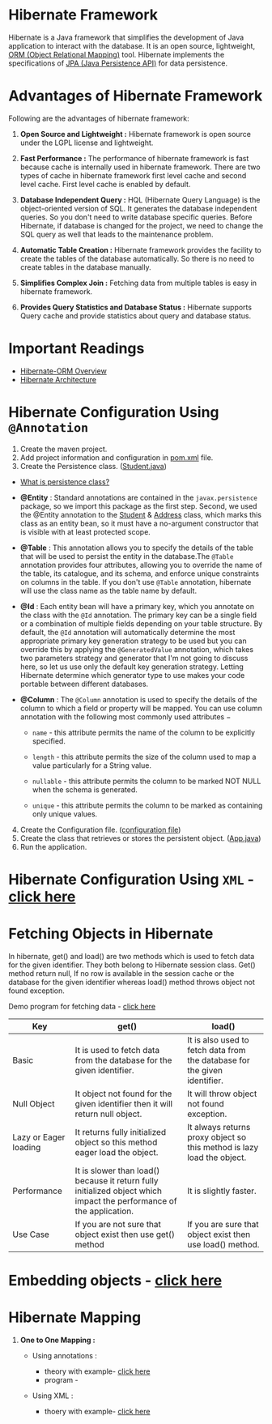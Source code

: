 # Hibernate Framework
Hibernate is a Java framework that simplifies the development of Java application to interact with the database. It is an open source, lightweight, [ORM (Object Relational Mapping)](https://www.tutorialspoint.com/hibernate/orm_overview.htm) tool. Hibernate implements the specifications of [JPA (Java Persistence API)](https://www.vogella.com/tutorials/JavaPersistenceAPI/article.html) for data persistence.

# Advantages of Hibernate Framework
Following are the advantages of hibernate framework:

1) **Open Source and Lightweight :**
Hibernate framework is open source under the LGPL license and lightweight.

2) **Fast Performance :**
The performance of hibernate framework is fast because cache is internally used in hibernate framework. There are two types of cache in hibernate framework first level cache and second level cache. First level cache is enabled by default.

3) **Database Independent Query :**
HQL (Hibernate Query Language) is the object-oriented version of SQL. It generates the database independent queries. So you don't need to write database specific queries. Before Hibernate, if database is changed for the project, we need to change the SQL query as well that leads to the maintenance problem.

4) **Automatic Table Creation :**
Hibernate framework provides the facility to create the tables of the database automatically. So there is no need to create tables in the database manually.

5) **Simplifies Complex Join :**
Fetching data from multiple tables is easy in hibernate framework.

6) **Provides Query Statistics and Database Status :**
Hibernate supports Query cache and provide statistics about query and database status.

# Important Readings
 - [Hibernate-ORM Overview](https://www.tutorialspoint.com/hibernate/orm_overview.htm)
 - [Hibernate Architecture](https://www.tutorialspoint.com/hibernate/hibernate_architecture.htm)

# Hibernate Configuration Using `@Annotation`
1. Create the maven project.
2. Add project information and configuration in [pom.xml](https://github.com/neerajchavan/hibernate/blob/master/pom.xml) file.
3. Create the Persistence class. ([Student.java](https://github.com/neerajchavan/hibernate/blob/master/src/main/java/com/hibernate/learning_hibernate/Student.java))
   
- [What is persistence class?](https://www.tutorialspoint.com/hibernate/hibernate_persistent_classes.htm)
- **@Entity** : Standard annotations are contained in the `javax.persistence` package, so we import this package as the first step. Second, we used the @Entity annotation to the  [Student](https://github.com/neerajchavan/hibernate/blob/master/src/main/java/com/hibernate/learning_hibernate/Student.java) & [Address](https://github.com/neerajchavan/hibernate/blob/master/src/main/java/com/hibernate/learning_hibernate/Address.java) class, which marks this class as an entity bean, so it must have a no-argument constructor that is visible with at least protected scope.

- **@Table** : This annotation allows you to specify the details of the table that will be used to persist the entity in the database.The `@Table` annotation provides four attributes, allowing you to override the name of the table, its catalogue, and its schema, and enforce unique constraints on columns in the table. If you don't use `@Table` annotation, hibernate will use the class name as the table name by default.

- **@Id** : Each entity bean will have a primary key, which you annotate on the class with the `@Id` annotation. The primary key can be a single field or a combination of multiple fields depending on your table structure.
By default, the `@Id` annotation will automatically determine the most appropriate primary key generation strategy to be used but you can override this by applying the `@GeneratedValue` annotation, which takes two parameters strategy and generator that I'm not going to discuss here, so let us use only the default key generation strategy. Letting Hibernate determine which generator type to use makes your code portable between different databases.

- **@Column** : The `@Column` annotation is used to specify the details of the column to which a field or property will be mapped. You can use column annotation with the following most commonly used attributes −

  * `name` - this attribute permits the name of the column to be explicitly specified.

  * `length` - this attribute permits the size of the column used to map a value particularly for a String value.

   * `nullable` - this attribute permits the column to be marked NOT NULL when the schema is generated.

  * `unique` - this attribute permits the column to be marked as containing only unique values.
  
4. Create the Configuration file. ([configuration file](https://github.com/neerajchavan/hibernate/blob/master/src/main/java/hibernate.cfg.xml))
5. Create the class that retrieves or stores the persistent object. ([App.java](https://github.com/neerajchavan/hibernate/blob/master/src/main/java/com/hibernate/learning_hibernate/App.java))
6. Run the application.

# Hibernate Configuration Using `XML` - [click here](https://www.javatpoint.com/example-to-create-hibernate-application-in-eclipse-ide)

# Fetching Objects in Hibernate 

In hibernate, get() and load() are two methods which is used to fetch data for the given identifier. They both belong to Hibernate session class. Get() method return null, If no row is available in the session cache or the database for the given identifier whereas load() method throws object not found exception.

Demo program for fetching data - [click here](https://github.com/neerajchavan/hibernate/blob/master/src/main/java/com/hibernate/learning_hibernate/FetchDemo.java)

| Key | get()  | load() |
| -------------- | ------------- | ------------- |
| Basic | It  is used to fetch data from the database for the given identifier. |It  is also used to fetch data from the database for the given identifier. |
| Null Object  | It object not found for the given identifier then it will return null object. |It will throw object not found exception. |
| Lazy or Eager loading | It returns fully initialized object so this method eager load the object. |It always returns proxy object so this method is lazy load the object. |
| Performance | It is slower than load() because it return fully initialized object which impact the performance of the application. |It is slightly faster. |
| Use Case | If you are not sure that object exist then use get() method |If you are sure that object exist then use load() method. |

# Embedding objects - [click here](https://www.youtube.com/watch?v=niSfoMlQafk&list=PL0zysOflRCekX8OO7V7pGQ9kxZ28JyJlk&index=10)

# Hibernate Mapping

1. **One to One Mapping :**
   - Using annotations :
     - theory with example- [click here](https://www.javatpoint.com/hibernate-one-to-one-example-using-annotation)
     - program - []()

   - Using XML :
     - thoery with example- [click here](https://www.javatpoint.com/hibernate-one-to-one-example-using-xml)

